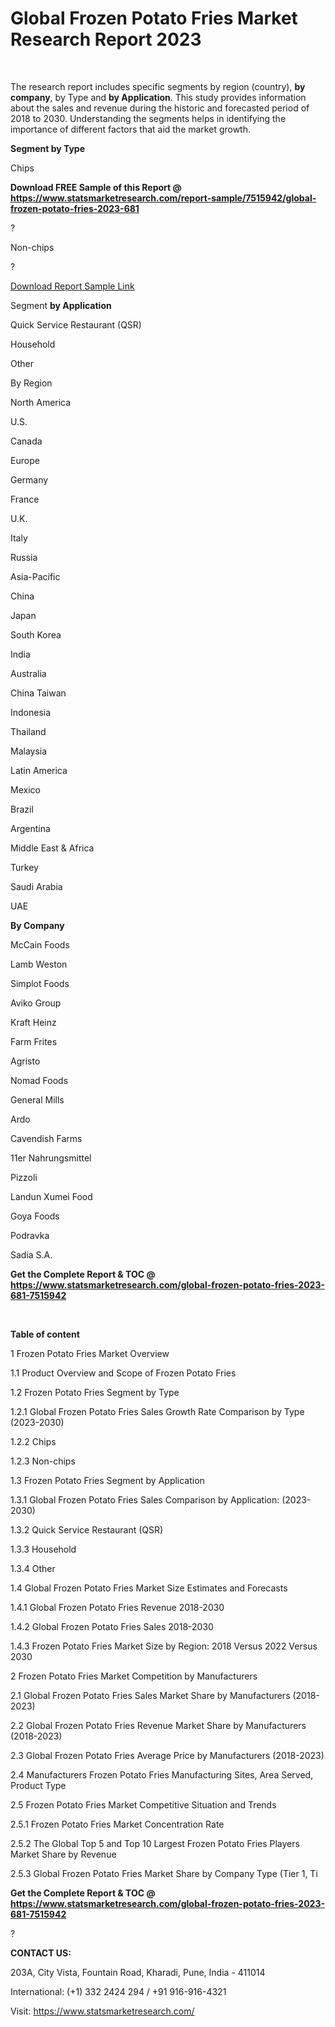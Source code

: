 <h1>Global Frozen Potato Fries Market Research Report 2023</h1><br/><p>The research report includes specific segments by region (country), <strong>by company</strong>, by Type and <strong>by Application</strong>. This study provides information about the sales and revenue during the historic and forecasted period of 2018 to 2030. Understanding the segments helps in identifying the importance of different factors that aid the market growth.</p>
 
 
 
 <p><strong>Segment by Type</strong></p>
 
 
 
 <p>Chips</p>
 
 
 
 <div><b>Download FREE Sample of this Report @ <a href="https://www.statsmarketresearch.com/download-free-sample/7515942/global-frozen-potato-fries-2023-681">https://www.statsmarketresearch.com/report-sample/7515942/global-frozen-potato-fries-2023-681</a></b></div>
 
 
 
 <p>? </p>
 
 
 
 <p>Non-chips</p>
 
 
 
 <p>? </p>
 
 
 
 <p><a href="https://www.statsmarketresearch.com/download-free-sample/7515942/global-frozen-potato-fries-2023-681">Download Report Sample Link</a></p>
 
 
 
 <p>Segment <strong>by Application</strong></p>
 
 
 
 <p>Quick Service Restaurant (QSR)</p>
 
 
 
 <p>Household</p>
 
 
 
 <p>Other</p>
 
 
 
 <p>By Region</p>
 
 
 
 <p>North America</p>
 
 
 
 <p>U.S.</p>
 
 
 
 <p>Canada</p>
 
 
 
 <p>Europe</p>
 
 
 
 <p>Germany</p>
 
 
 
 <p>France</p>
 
 
 
 <p>U.K.</p>
 
 
 
 <p>Italy</p>
 
 
 
 <p>Russia</p>
 
 
 
 <p>Asia-Pacific</p>
 
 
 
 <p>China</p>
 
 
 
 <p>Japan</p>
 
 
 
 <p>South Korea</p>
 
 
 
 <p>India</p>
 
 
 
 <p>Australia</p>
 
 
 
 <p>China Taiwan</p>
 
 
 
 <p>Indonesia</p>
 
 
 
 <p>Thailand</p>
 
 
 
 <p>Malaysia</p>
 
 
 
 <p>Latin America</p>
 
 
 
 <p>Mexico</p>
 
 
 
 <p>Brazil</p>
 
 
 
 <p>Argentina</p>
 
 
 
 <p>Middle East & Africa</p>
 
 
 
 <p>Turkey</p>
 
 
 
 <p>Saudi Arabia</p>
 
 
 
 <p>UAE</p>
 
 
 
 <p><strong>By Company</strong></p>
 
 
 
 <p>McCain Foods</p>
 
 
 
 <p>Lamb Weston</p>
 
 
 
 <p>Simplot Foods</p>
 
 
 
 <p>Aviko Group</p>
 
 
 
 <p>Kraft Heinz</p>
 
 
 
 <p>Farm Frites</p>
 
 
 
 <p>Agristo</p>
 
 
 
 <p>Nomad Foods</p>
 
 
 
 <p>General Mills</p>
 
 
 
 <p>Ardo</p>
 
 
 
 <p>Cavendish Farms</p>
 
 
 
 <p>11er Nahrungsmittel</p>
 
 
 
 <p>Pizzoli</p>
 
 
 
 <p>Landun Xumei Food</p>
 
 
 
 <p>Goya Foods</p>
 
 
 
 <p>Podravka</p>
 
 
 
 <p>Sadia S.A.</p>
 
 
 
 <div><b>Get the Complete Report & TOC @ <a href="https://www.statsmarketresearch.com/global-frozen-potato-fries-2023-681-7515942">https://www.statsmarketresearch.com/global-frozen-potato-fries-2023-681-7515942</a></b></div>
 
 
 
 <p><br />
 
 <b>Table of content</b></p>
 
 
 
 <p>1 Frozen Potato Fries Market Overview<br />
 
 1.1 Product Overview and Scope of Frozen Potato Fries<br />
 
 1.2 Frozen Potato Fries Segment by Type<br />
 
 1.2.1 Global Frozen Potato Fries Sales Growth Rate Comparison by Type (2023-2030)<br />
 
 1.2.2 Chips<br />
 
 1.2.3 Non-chips<br />
 
 1.3 Frozen Potato Fries Segment by Application<br />
 
 1.3.1 Global Frozen Potato Fries Sales Comparison by Application: (2023-2030)<br />
 
 1.3.2 Quick Service Restaurant (QSR)<br />
 
 1.3.3 Household<br />
 
 1.3.4 Other<br />
 
 1.4 Global Frozen Potato Fries Market Size Estimates and Forecasts<br />
 
 1.4.1 Global Frozen Potato Fries Revenue 2018-2030<br />
 
 1.4.2 Global Frozen Potato Fries Sales 2018-2030<br />
 
 1.4.3 Frozen Potato Fries Market Size by Region: 2018 Versus 2022 Versus 2030<br />
 
 2 Frozen Potato Fries Market Competition by Manufacturers<br />
 
 2.1 Global Frozen Potato Fries Sales Market Share by Manufacturers (2018-2023)<br />
 
 2.2 Global Frozen Potato Fries Revenue Market Share by Manufacturers (2018-2023)<br />
 
 2.3 Global Frozen Potato Fries Average Price by Manufacturers (2018-2023)<br />
 
 2.4 Manufacturers Frozen Potato Fries Manufacturing Sites, Area Served, Product Type<br />
 
 2.5 Frozen Potato Fries Market Competitive Situation and Trends<br />
 
 2.5.1 Frozen Potato Fries Market Concentration Rate<br />
 
 2.5.2 The Global Top 5 and Top 10 Largest Frozen Potato Fries Players Market Share by Revenue<br />
 
 2.5.3 Global Frozen Potato Fries Market Share by Company Type (Tier 1, Ti</p>
 
 
 
 <div><b>Get the Complete Report & TOC @ <a href="https://www.statsmarketresearch.com/global-frozen-potato-fries-2023-681-7515942">https://www.statsmarketresearch.com/global-frozen-potato-fries-2023-681-7515942</a></b></div>
 
 
 
 <p>? </p>
 
 
 
 <p><b>CONTACT US:</b><br />
 
 203A, City Vista, Fountain Road, Kharadi, Pune, India - 411014<br />
 
 International: (+1) 332 2424 294 / +91 916-916-4321<br />
 
 Visit: <a href="https://www.statsmarketresearch.com/">https://www.statsmarketresearch.com/</a></p>